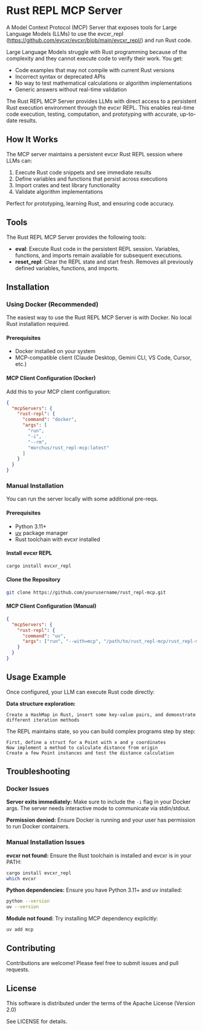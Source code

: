 # Rust REPL MCP Server

A Model Context Protocol (MCP) Server that exposes tools for Large Language Models (LLMs) to use the evcxr_repl (https://github.com/evcxr/evcxr/blob/main/evcxr_repl/) and run Rust code.

Large Language Models struggle with Rust programming because of the complexity and they cannot execute code to verify their work. You get:

- Code examples that may not compile with current Rust versions
- Incorrect syntax or deprecated APIs
- No way to test mathematical calculations or algorithm implementations
- Generic answers without real-time validation

The Rust REPL MCP Server provides LLMs with direct access to a persistent Rust execution environment through the evcxr REPL. This enables real-time code execution, testing, computation, and prototyping with accurate, up-to-date results.

## How It Works

The MCP server maintains a persistent evcxr Rust REPL session where LLMs can:

1. Execute Rust code snippets and see immediate results
2. Define variables and functions that persist across executions  
3. Import crates and test library functionality
4. Validate algorithm implementations

Perfect for prototyping, learning Rust, and ensuring code accuracy.

## Tools

The Rust REPL MCP Server provides the following tools:

- **eval**: Execute Rust code in the persistent REPL session. Variables, functions, and imports remain available for subsequent executions.
- **reset_repl**: Clear the REPL state and start fresh. Removes all previously defined variables, functions, and imports.

## Installation

### Using Docker (Recommended)

The easiest way to use the Rust REPL MCP Server is with Docker. No local Rust installation required.

#### Prerequisites
- Docker installed on your system
- MCP-compatible client (Claude Desktop, Gemini CLI, VS Code, Cursor, etc.)

#### MCP Client Configuration (Docker)

Add this to your MCP client configuration:

```json
{
  "mcpServers": {
    "rust-repl": {
      "command": "docker",
      "args": [
        "run",
        "-i",
        "--rm",
        "morchus/rust_repl-mcp:latest"
      ]
    }
  }
}
```

### Manual Installation

You can run the server locally with some additional pre-reqs.

#### Prerequisites
- Python 3.11+
- [uv](https://docs.astral.sh/uv/) package manager
- Rust toolchain with evcxr installed

#### Install evcxr REPL

```bash
cargo install evcxr_repl
```

#### Clone the Repository

```bash
git clone https://github.com/yourusername/rust_repl-mcp.git
```

#### MCP Client Configuration (Manual)

```json
{
  "mcpServers": {
    "rust-repl": {
      "command": "uv",
      "args": ["run", "--with=mcp", "/path/to/rust_repl-mcp/rust_repl-mcp.py"]
    }
  }
}
```

## Usage Example

Once configured, your LLM can execute Rust code directly:


**Data structure exploration:**
```
Create a HashMap in Rust, insert some key-value pairs, and demonstrate different iteration methods
```

The REPL maintains state, so you can build complex programs step by step:

```
First, define a struct for a Point with x and y coordinates
Now implement a method to calculate distance from origin
Create a few Point instances and test the distance calculation
```

## Troubleshooting

### Docker Issues

**Server exits immediately:**
Make sure to include the `-i` flag in your Docker args. The server needs interactive mode to communicate via stdin/stdout.

**Permission denied:**
Ensure Docker is running and your user has permission to run Docker containers.

### Manual Installation Issues

**evcxr not found:**
Ensure the Rust toolchain is installed and evcxr is in your PATH:
```bash
cargo install evcxr_repl
which evcxr
```

**Python dependencies:**
Ensure you have Python 3.11+ and uv installed:
```bash
python --version
uv --version
```

**Module not found:**
Try installing MCP dependency explicitly:
```bash
uv add mcp
```

## Contributing

Contributions are welcome! Please feel free to submit issues and pull requests.

## License

This software is distributed under the terms of the Apache License (Version 2.0)

See LICENSE for details.